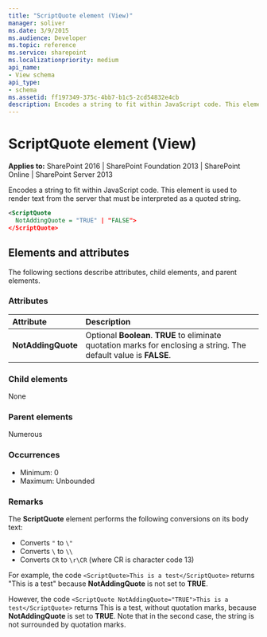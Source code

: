 ```yaml
---
title: "ScriptQuote element (View)"
manager: soliver
ms.date: 3/9/2015
ms.audience: Developer
ms.topic: reference
ms.service: sharepoint
ms.localizationpriority: medium
api_name:
- View schema
api_type:
- schema
ms.assetid: ff197349-375c-4bb7-b1c5-2cd54832e4cb
description: Encodes a string to fit within JavaScript code. This element is used to render text from the server that must be interpreted as a quoted string.
---
```


# ScriptQuote element (View)

**Applies to:** SharePoint 2016 | SharePoint Foundation 2013 | SharePoint Online | SharePoint Server 2013
  
Encodes a string to fit within JavaScript code. This element is used to render text from the server that must be interpreted as a quoted string.
  
```XML
<ScriptQuote
  NotAddingQuote = "TRUE" | "FALSE">
</ScriptQuote>
```

## Elements and attributes

The following sections describe attributes, child elements, and parent elements.

### Attributes

|**Attribute**|**Description**|
|:-----|:-----|
|**NotAddingQuote** <br/> |Optional **Boolean**. **TRUE** to eliminate quotation marks for enclosing a string. The default value is **FALSE**.  <br/> |
   
### Child elements

None 
   
### Parent elements

Numerous 
   
### Occurrences

- Minimum: 0
- Maximum: Unbounded 
   
### Remarks

The **ScriptQuote** element performs the following conversions on its body text: 
  
- Converts `"` to `\"`  
- Converts `\` to `\\`   
- Converts `CR` to `\r\CR` (where CR is character code 13)
    
For example, the code `<ScriptQuote>This is a test</ScriptQuote>` returns "This is a test" because **NotAddingQuote** is not set to **TRUE**. 

However, the code `<ScriptQuote NotAddingQuote="TRUE">This is a test</ScriptQuote>` returns This is a test, without quotation marks, because **NotAddingQuote** is set to **TRUE**. Note that in the second case, the string is not surrounded by quotation marks.
  

